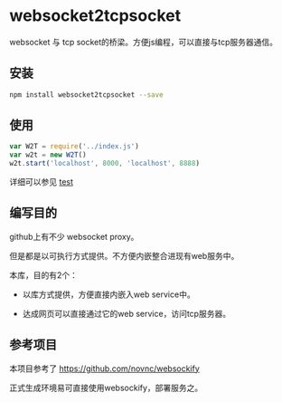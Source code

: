 # websocket2tcpsocket
websocket 与 tcp socket的桥梁。方便js编程，可以直接与tcp服务器通信。

## 安装

```bash
npm install websocket2tcpsocket --save
```

## 使用

```js
var W2T = require('../index.js')
var w2t = new W2T()
w2t.start('localhost', 8000, 'localhost', 8888)
```

详细可以参见 [test](test/test.js)

## 编写目的

github上有不少 websocket proxy。

但是都是以可执行方式提供。不方便内嵌整合进现有web服务中。

本库，目的有2个：

  - 以库方式提供，方便直接内嵌入web service中。

  - 达成网页可以直接通过它的web service，访问tcp服务器。


## 参考项目

本项目参考了 https://github.com/novnc/websockify

正式生成环境易可直接使用websockify，部署服务之。
